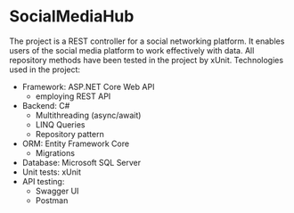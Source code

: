 # SocialMediaHub

The project is a REST controller for a social networking platform. It enables users of the social media platform to work effectively with data. All repository methods have been tested in the project by xUnit. Technologies used in the project:
- Framework: ASP.NET Core Web API
  - employing REST API
- Backend: C#
  - Multithreading (async/await)
  - LINQ Queries
  - Repository pattern
- ORM: Entity Framework Core
  - Migrations
- Database: Microsoft SQL Server
- Unit tests: xUnit
- API testing:
  - Swagger UI
  - Postman

